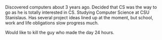 

Discovered computers about 3 years ago.
Decided that CS was the way to go as he is totally interested in CS.
Studying Computer Science at CSU Stanislaus.
Has several project ideas lined up at the moment, but school, work and life obligations slow progress much.

Would like to kill the guy who made the day 24 hours.